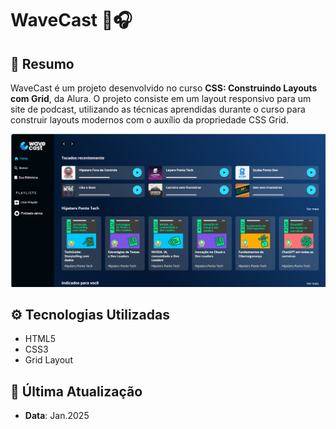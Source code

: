 # WaveCast 🌊🎧

## 📄 Resumo
WaveCast é um projeto desenvolvido no curso **CSS: Construindo Layouts com Grid**, da Alura. O projeto consiste em um layout responsivo para um site de podcast, utilizando as técnicas aprendidas durante o curso para construir layouts modernos com o auxílio da propriedade CSS Grid.

![Imagem do Projeto](./src/imagens/Imagens/print-pagina-wavecast.png)  

## ⚙️ Tecnologias Utilizadas
- HTML5
- CSS3
- Grid Layout

## 📅 Última Atualização
- **Data**: Jan.2025

